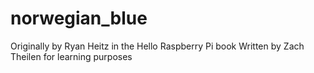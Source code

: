 # norwegian_blue
Originally by Ryan Heitz in the Hello Raspberry Pi book
Written by Zach Theilen for learning purposes
